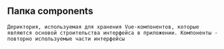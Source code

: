 ## Папка components ##

```
Дериктория, используемая для хранения Vue-компонентов, которые являются основой строительства интерфейса в приложении. Компоненты - повторно используемые части интерфейсы 
```